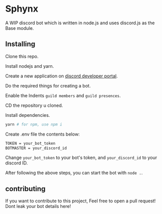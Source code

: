 # Sphynx

A WIP discord bot which is written in node.js and uses discord.js as the Base module.

## Installing

Clone this repo.

Install nodejs and yarn.

Create a new application on [discord developer portal](https://discord.com/developers/applications).

Do the required things for creating a bot.

Enable the Indents `guild members` and `guild presences`.

CD the repository u cloned.

Install dependencies.

```sh
yarn # for npm, use npm i
```

Create .env file the contents below:

```sh
TOKEN = your_bot_token
BOTMASTER = your_discord_id
```

Change `your_bot_token` to your bot's token, and `your_discord_id` to your discord ID.

After following the above steps, you can start the bot with `node .`.

## contributing

If you want to contribute to this project, Feel free to open a pull request! Dont leak your bot details here!